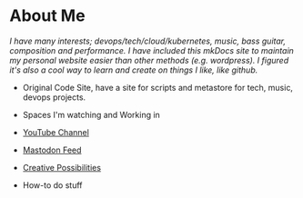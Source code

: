 # About Me

_I have many interests; devops/tech/cloud/kubernetes, music, bass guitar, composition and performance. I have included this mkDocs site to maintain my personal website easier than other methods (e.g. wordpress). I figured it's also a cool way to learn and create on things I like, like github._

* Original Code Site, have a site for scripts and metastore for tech, music, devops projects. 

* Spaces I'm watching and Working in
* [YouTube Channel](https://www.youtube.com/user/devnullid/videos)
* [Mastodon Feed](https://hachyderm.io/@LegacyWhisperer)
* [Creative Possibilities](https://cpossibilities.com/)

* How-to do stuff 



